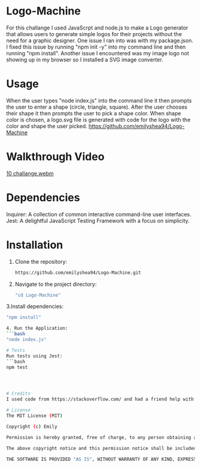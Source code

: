 # Logo-Machine

For this challange I used JavaScrpt and node.js to make a Logo generator that allows users to generate simple logos for their projects without the need for a graphic designer. 
One issue I ran into was with my package.json. I fixed this issue by running "npm init -y" into my command line and then running "npm install".
Another issue I encountered was my image logo not showing up in my browser so I installed a SVG image converter.

# Usage 
When the user types "node index.js" into the command line it then prompts the user to enter a shape (circle, triangle, square). 
After the user chooses their shape it then prompts the user to pick a shape color.
When shape color is chosen, a logo.svg file is generated with code for the logo with the color and shape the user picked.
https://github.com/emilyshea94/Logo-Machine

# Walkthrough Video
[10 challange.webm](https://github.com/emilyshea94/Logo-Machine/assets/144382382/396507ee-db13-468c-8a8e-b2df69a83157)


# Dependencies
Inquirer: A collection of common interactive command-line user interfaces.
Jest: A delightful JavaScript Testing Framework with a focus on simplicity.



# Installation
1. Clone the repository:
   ```bash
   https://github.com/emilyshea94/Logo-Machine.git

3. Navigate to the project directory:
   ```bash
   "cd Logo-Machine"

3.Install dependencies:
```bash
"npm install"

4. Run the Application:
```bash
"node index.js"

# Tests
Run tests using Jest:
```bash
npm test




# Credits 
I used code from https://stackoverflow.com/ and had a friend help with the JavaScript

# License
The MIT License (MIT)

Copyright (c) Emily

Permission is hereby granted, free of charge, to any person obtaining a copy of this software and associated documentation files (the "Software"), to deal in the Software without restriction, including without limitation the rights to use, copy, modify, merge, publish, distribute, sublicense, and/or sell copies of the Software, and to permit persons to whom the Software is furnished to do so, subject to the following conditions:

The above copyright notice and this permission notice shall be included in all copies or substantial portions of the Software.

THE SOFTWARE IS PROVIDED "AS IS", WITHOUT WARRANTY OF ANY KIND, EXPRESS OR IMPLIED, INCLUDING BUT NOT LIMITED TO THE WARRANTIES OF MERCHANTABILITY, FITNESS FOR A PARTICULAR PURPOSE AND NONINFRINGEMENT. IN NO EVENT SHALL THE AUTHORS OR COPYRIGHT HOLDERS BE LIABLE FOR ANY CLAIM, DAMAGES OR OTHER LIABILITY, WHETHER IN AN ACTION OF CONTRACT, TORT OR OTHERWISE, ARISING FROM, OUT OF OR IN CONNECTION WITH THE SOFTWARE OR THE USE OR OTHER DEALINGS IN THE SOFTWARE.






